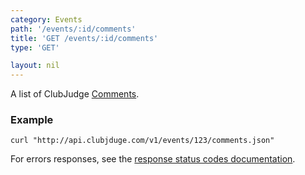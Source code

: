 ```yaml
---
category: Events
path: '/events/:id/comments'
title: 'GET /events/:id/comments'
type: 'GET'

layout: nil
---
```


A list of ClubJudge [Comments](#/comment-model).

### Example

```
curl "http://api.clubjduge.com/v1/events/123/comments.json"
```

For errors responses, see the [response status codes documentation](#/response-status-codes).
